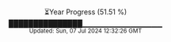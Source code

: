 <p align="center">
⏳Year Progress (51.51 %) <br>
███████████████▁▁▁▁▁▁▁▁▁▁▁▁▁▁▁ <br>
<sub>Updated: Sun, 07 Jul 2024 12:32:26 GMT</sub>
</p>

